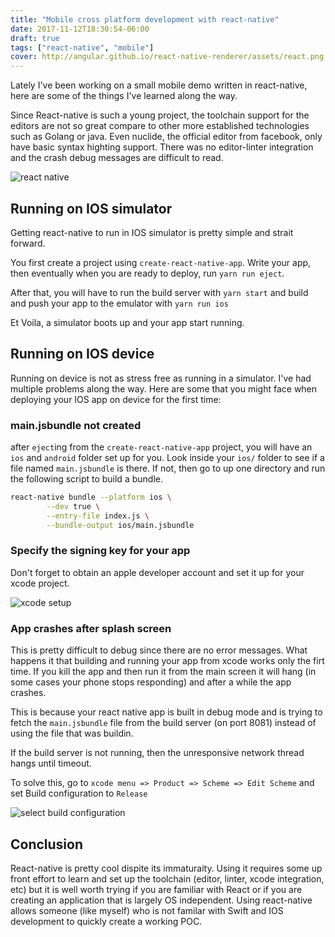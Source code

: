 ```yaml
---
title: "Mobile cross platform development with react-native"
date: 2017-11-12T18:30:54-06:00
draft: true
tags: ["react-native", "mobile"]
cover: http://angular.github.io/react-native-renderer/assets/react.png
---
```




Lately I've been working on a small mobile demo written in react-native, here are some of the things I've learned along the way. 

Since React-native is such a young project, the toolchain support for the editors are not so great compare to other more established technologies such as Golang or java. Even nuclide, the official editor from facebook, only have basic syntax highting support. There was no editor-linter integration and the crash debug messages are difficult to read. 

![react native](http://angular.github.io/react-native-renderer/assets/react.png)

## Running on IOS simulator

Getting react-native to run in IOS simulator is pretty simple and strait forward. 

You first create a project using `create-react-native-app`. Write your app, then eventually when you are ready to deploy, run `yarn run eject`. 

After that, you will have to run the build server with `yarn start` and build and push your app to the emulator with `yarn run ios` 

Et Voila, a simulator boots up and your app start running. 


## Running on IOS device

Running on device is not as stress free as running in a simulator. I've had multiple problems along the way. 
Here are some that you might face when deploying your IOS app on device for the first time:

### main.jsbundle not created
after `eject`ing from the `create-react-native-app` project, you will have an `ios` and `android` folder set up for you. Look inside your `ios/` folder to see if a file named `main.jsbundle` is there. If not, then go to up one directory and run the following script to build a bundle.

``` bash
react-native bundle --platform ios \
        --dev true \
        --entry-file index.js \
        --bundle-output ios/main.jsbundle
```

### Specify the signing key for your app

Don't forget to obtain an apple developer account and set it up for your xcode project.

![xcode setup](/img/2017-11-11/react1.png)

### App crashes after splash screen

This is pretty difficult to debug since there are no error messages. What happens it that building and running your app from xcode works only the firt time. If you kill the app and then run it from the main screen it will hang (in some cases your phone stops responding) and after a while the app crashes. 

This is because your react native app is built in debug mode and is trying to fetch the `main.jsbundle` file from the build server (on port 8081) instead of using the file that was buildin. 

If the build server is not running, then the unresponsive network thread hangs until timeout. 

To solve this, go to `xcode menu => Product => Scheme => Edit Scheme` and set Build configuration to `Release`

![select build configuration](/img/2017-11-11/react2.png)


## Conclusion 

React-native is pretty cool dispite its immaturaity. Using it requires some up front effort to learn and set up the toolchain (editor, linter, xcode integration, etc) but it is well worth trying if you are familiar with React or if you are creating an application that is largely OS independent. Using react-native allows someone (like myself) who is not familar with Swift and IOS development to quickly create a working POC. 
 